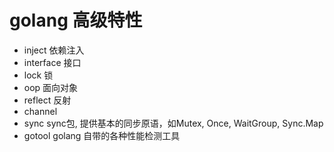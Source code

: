 # golang 高级特性

 - inject       依赖注入
 - interface    接口
 - lock         锁 
 - oop          面向对象
 - reflect      反射
 - channel      
 - sync         sync包, 提供基本的同步原语，如Mutex, Once, WaitGroup, Sync.Map
 - gotool       golang 自带的各种性能检测工具
